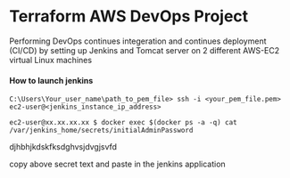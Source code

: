 # Terraform AWS DevOps Project

Performing DevOps continues integeration and continues deployment (CI/CD) by setting up Jenkins and Tomcat server on 2 different AWS-EC2 virtual Linux machines


#### How to launch jenkins
```
C:\Users\Your_user_name\path_to_pem_file> ssh -i <your_pem_file.pem> ec2-user@<jenkins_instance_ip_address>
```
```
ec2-user@xx.xx.xx.xx $ docker exec $(docker ps -a -q) cat /var/jenkins_home/secrets/initialAdminPassword
```
djhbhjkdskfksdghvsjdvgjsvfd

copy above secret text and paste in the jenkins application
